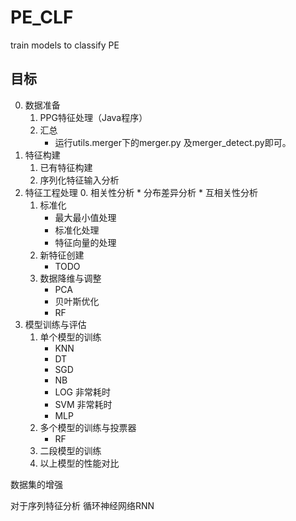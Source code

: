 # PE_CLF
train models to classify PE

## 目标
0. 数据准备
    1. PPG特征处理（Java程序）
    2. 汇总
        * 运行utils.merger下的merger.py 及merger_detect.py即可。
1. 特征构建
    1. 已有特征构建
    2. 序列化特征输入分析
2. 特征工程处理
    0. 相关性分析
        * 分布差异分析
        * 互相关性分析
    1. 标准化
        * 最大最小值处理
        * 标准化处理
        * 特征向量的处理
    2. 新特征创建
        * TODO
    3. 数据降维与调整
        * PCA
        * 贝叶斯优化
        * RF
3. 模型训练与评估
    1. 单个模型的训练
        * KNN
        * DT
        * SGD
        * NB
        * LOG 非常耗时
        * SVM 非常耗时
        * MLP
    2. 多个模型的训练与投票器
        * RF
    3. 二段模型的训练
    4. 以上模型的性能对比

数据集的增强

对于序列特征分析
    循环神经网络RNN
